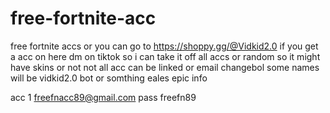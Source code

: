 # free-fortnite-acc
free fortnite accs or you can go to https://shoppy.gg/@Vidkid2.0
if you get a acc on here dm on tiktok so i can take it off all accs or random so it might have skins or not not all acc can be linked or email changebol some names will be vidkid2.0 bot or somthing eales epic info 




acc 1 freefnacc89@gmail.com pass freefn89

